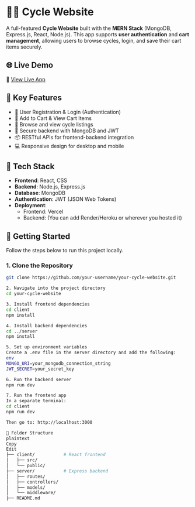 # 🚴‍♂️ Cycle Website

A full-featured **Cycle Website** built with the **MERN Stack** (MongoDB, Express.js, React, Node.js). This app supports **user authentication** and **cart management**, allowing users to browse cycles, login, and save their cart items securely.

## 🌐 Live Demo

🔗 [View Live App](https://cycle-website-1.vercel.app/HomePage)

## 🔑 Key Features

- 🧾 User Registration & Login (Authentication)
- 🛒 Add to Cart & View Cart Items
- 🚴 Browse and view cycle listings
- 🔐 Secure backend with MongoDB and JWT
- 📦 RESTful APIs for frontend-backend integration
- 💻 Responsive design for desktop and mobile

## 🧰 Tech Stack

- **Frontend**: React, CSS
- **Backend**: Node.js, Express.js
- **Database**: MongoDB
- **Authentication**: JWT (JSON Web Tokens)
- **Deployment**: 
  - Frontend: Vercel  
  - Backend: (You can add Render/Heroku or wherever you hosted it)

## 🏁 Getting Started

Follow the steps below to run this project locally.

### 1. Clone the Repository

```bash
git clone https://github.com/your-username/your-cycle-website.git

2. Navigate into the project directory
cd your-cycle-website

3. Install frontend dependencies
cd client
npm install

4. Install backend dependencies
cd ../server
npm install

5. Set up environment variables
Create a .env file in the server directory and add the following:
env
MONGO_URI=your_mongodb_connection_string
JWT_SECRET=your_secret_key

6. Run the backend server
npm run dev

7. Run the frontend app
In a separate terminal:
cd client
npm run dev

Then go to: http://localhost:3000

📂 Folder Structure
plaintext
Copy
Edit
├── client/           # React frontend
│   ├── src/
│   └── public/
├── server/           # Express backend
│   ├── routes/
│   ├── controllers/
│   ├── models/
│   └── middleware/
├── README.md
